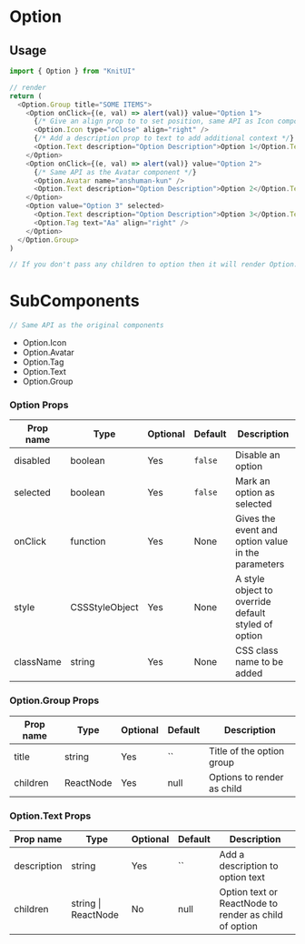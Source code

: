 # Option

## Usage

```javascript
import { Option } from "KnitUI"

// render
return (
  <Option.Group title="SOME ITEMS">
    <Option onClick={(e, val) => alert(val)} value="Option 1">
      {/* Give an align prop to to set position, same API as Icon component otherwise */}
      <Option.Icon type="oClose" align="right" />
      {/* Add a description prop to text to add additional context */}
      <Option.Text description="Option Description">Option 1</Option.Text>
    </Option>
    <Option onClick={(e, val) => alert(val)} value="Option 2">
      {/* Same API as the Avatar component */}
      <Option.Avatar name="anshuman-kun" />
      <Option.Text description="Option Description">Option 2</Option.Text>
    </Option>
    <Option value="Option 3" selected>
      <Option.Text description="Option Description">Option 3</Option.Text>
      <Option.Tag text="Aa" align="right" />
    </Option>
  </Option.Group>
)

// If you don't pass any children to option then it will render Option.Text with the option value as text
```

# SubComponents

```js
// Same API as the original components
```

- Option.Icon
- Option.Avatar
- Option.Tag
- Option.Text
- Option.Group

### Option Props

| Prop name | Type           | Optional | Default | Description                                         |
| --------- | -------------- | -------- | ------- | --------------------------------------------------- |
| disabled  | boolean        | Yes      | `false` | Disable an option                                   |
| selected  | boolean        | Yes      | `false` | Mark an option as selected                          |
| onClick   | function       | Yes      | None    | Gives the event and option value in the parameters  |
| style     | CSSStyleObject | Yes      | None    | A style object to override default styled of option |
| className | string         | Yes      | None    | CSS class name to be added                          |

### Option.Group Props

| Prop name | Type      | Optional | Default                        | Description                |
| --------- | --------- | -------- | ------------------------------ | -------------------------- |
| title     | string    | Yes      | `` | Title of the option group |
| children  | ReactNode | Yes      | null                           | Options to render as child |

### Option.Text Props

| Prop name   | Type                | Optional | Default                               | Description                                           |
| ----------- | ------------------- | -------- | ------------------------------------- | ----------------------------------------------------- |
| description | string              | Yes      | `` | Add a description to option text |
| children    | string \| ReactNode | No       | null                                  | Option text or ReactNode to render as child of option |
